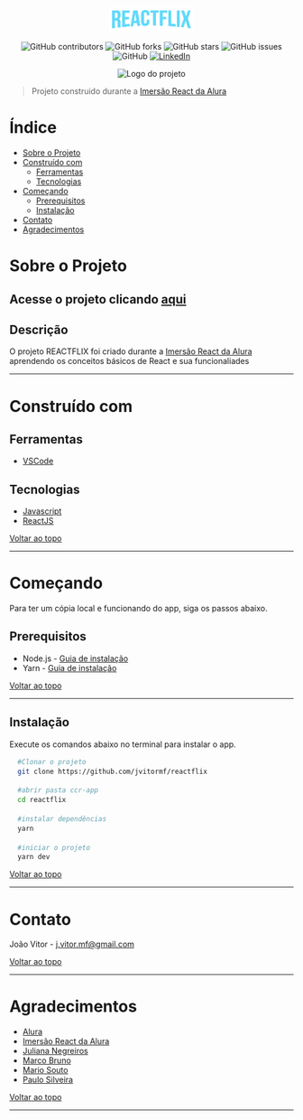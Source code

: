 <p align="center">
  <img alt="Logo do projeto" width="150px" src="src/assets/img/logo65.png" />
</p>

<p align="center">
  <img alt="GitHub contributors" src="https://img.shields.io/github/contributors/jvitormf/reactflix?color=green">
  <img alt="GitHub forks" src="https://img.shields.io/github/forks/jvitormf/reactflix">
  <img alt="GitHub stars" src="https://img.shields.io/github/stars/jvitormf/reactflix">
  <img alt="GitHub issues" src="https://img.shields.io/github/issues/jvitormf/reactflix">
  <img alt="GitHub" src="https://img.shields.io/github/license/jvitormf/reactflix">
  <a href="https://www.linkedin.com/in/jvitormf/">
    <img alt="LinkedIn" src="https://img.shields.io/badge/-LinkedIn-black.svg?style=flat&logo=linkedin&colorB=555">
  </a>
</p>

<p align="center">
  <img alt="Logo do projeto" width="150px" src="https://www.alura.com.br/assets/img/imersoes/react/imersao-react-logo.1594044142.svg" />
</p>

> Projeto construido durante a [Imersão React da Alura](https://www.alura.com.br/imersao-react/)

<!-- TABLE OF CONTENTS -->
# Índice
* [Sobre o Projeto](#-sobre-o-projeto)
* [Construído com](#-construído-com)
  * [Ferramentas](#ferramentas)
  * [Tecnologias](#tecnologias)
* [Começando](#-começando)
  * [Prerequisitos](#-prerequisitos)
  * [Instalação](#-instalação)
* [Contato](#-contato)
* [Agradecimentos](#-agradecimentos)
<!-- * [Roadmap](#arrows_clockwise-roadmap) -->


<!-- ABOUT THE PROJECT -->
# Sobre o Projeto

## Acesse o projeto clicando [aqui](https://reactflix-delta-nine.vercel.app/)

## Descrição
O projeto REACTFLIX foi criado durante a [Imersão React da Alura](https://www.alura.com.br/imersao-react/) aprendendo os conceitos básicos de React e sua funcionaliades
***

# Construído com
  ## Ferramentas
  * [VSCode](https://code.visualstudio.com/)

  ## Tecnologias
  * [Javascript](https://developer.mozilla.org/pt-BR/docs/Web/JavaScript)
  * [ReactJS](https://pt-br.reactjs.org/)

  [Voltar ao topo](#-índice)
  ***

  <!-- GETTING STARTED -->
# Começando

Para ter um cópia local e funcionando do app, siga os passos abaixo.

## Prerequisitos

* Node.js - [Guia de instalação](https://nodejs.org/en/download/package-manager/)
* Yarn - [Guia de instalação](https://classic.yarnpkg.com/en/docs/install/#windows-stable)

[Voltar ao topo](#-índice)
***

## Instalação
Execute os comandos abaixo no terminal para instalar o app.
  ```sh
    #Clonar o projeto
    git clone https://github.com/jvitormf/reactflix

    #abrir pasta ccr-app
    cd reactflix

    #instalar dependências
    yarn

    #iniciar o projeto
    yarn dev
   ```

[Voltar ao topo](#-índice)
***

<!-- CONTACT -->
# Contato

João Vitor - <j.vitor.mf@gmail.com>

[Voltar ao topo](#-índice)
***


<!-- ACKNOWLEDGEMENTS -->
# Agradecimentos

* [Alura](https://www.alura.com.br)
* [Imersão React da Alura](https://www.alura.com.br/imersao-react/)
* [Juliana Negreiros](https://www.linkedin.com/in/juliananegreiros/)
* [Marco Bruno](https://www.linkedin.com/in/marcobrunobr/)
* [Mario Souto](https://www.linkedin.com/in/omariosouto/)
* [Paulo Silveira](https://www.linkedin.com/in/paulosilveira)


[Voltar ao topo](#-índice)
***
